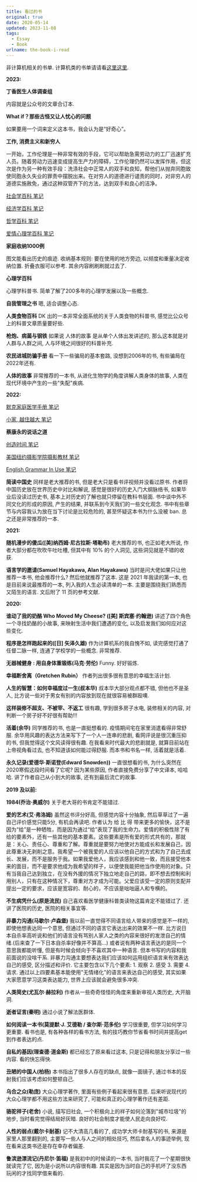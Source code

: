 ```yaml
---
title: 看过的书
original: true
date: 2020-05-14
updated: 2023-11-08
tags: 
  - Essay
  - Book
urlname: the-book-i-read
---
```

非计算机相关的书单. 计算机类的书单请请看[这里这里](/post/books-about-computer-science). 
<!--more-->

**2023:**

**丁香医生人体调查组**

内容就是公众号的文章合订本. 

**What if？那些古怪又让人忧心的问题**

如果要用一个词来定义这本书，我会认为是“好奇心”。

**工作, 消费主义和新穷人**

一开始，工作伦理是一种非常有效的手段，它可以帮助急需劳动力的工厂迅速扩充人员。随着劳动力迅速变成提高生产力的障碍，工作伦理仍然可以发挥作用，但这次是作为另一种有效手段：洗涤社会中正常人的双手和良知，帮他们从抛弃同胞致使同胞永久失业的罪责中摆脱出来。在对穷人的道德进行谴责的同时，对非穷人的道德实施赦免，通过这种双管齐下的方法，达到双手和良心的洁净。

[社会学百科 笔记](/books/the-sociology-book)

[经济学百科 笔记](/books/the-economics-book)

[哲学百科 笔记](/books/the-philosophy-book)

[爱情心理学百科 笔记](/books/the-psychology-of-attraction)

**家庭收纳1000例**

图文能看出历史的痕迹. 收纳基本规则: 要在使用的地方旁边, 以频度和重量决定收纳位置. 折叠衣服可以参考. 其余内容刷刷刷就过去了.

**心理学百科**

心理学科普书. 简单了解了200多年的心理学发展以及一些概念.

**自我管理之书**
嗯, 适合调整心态.

**人类食物百科**
DK 出的一本非常全面系统的关于人类食物的科普书, 感觉比公众号上的科普文章质量要好些.

**枪炮、病菌与钢铁**
如果说 人体的故事 是从单个人体出发讲述的, 那么这本就是对人群与人群之间, 人与环境之间很好的科普补充.

**农民进城防骗手册**
看一下一些骗局的基本套路, 没想到2006年的书, 有些骗局在2022年还有.

**人体的故事**
非常推荐的一本书, 从进化生物学的角度讲解人类身体的故事, 人类在现代环境中产生的一些"失配"疾病.

**2022:**

[默克家庭医学手册 笔记](/books/the-merck-manual-home-health-handbook)

[小家, 越住越大 笔记](/books/9787508660196)

**蔡康永的说话之道**

[创造时间 笔记](/books/make-time)

[美国纽约摄影学院摄影教材 笔记](/books/new-york-institute-of-photography)

[English Grammar In Use 笔记](/books/english-grammar-in-use)

**简读中国史**
同样是老大推荐的书, 但是老大只是看书评视频并没看过原书. 作者将中国历史放在世界历史中对比和解说, 感觉是很好的历史入门大纲脉络书, 如果毕业后没读过历史书, 基本上对历史的了解也就只停留在教科书层面. 书中谈中外不同文化的形成的原因, 产生的结果, 并联系到今天我们的一些文化观念. 书中有些章节与内容我认为放在当下讨论是比较危险的, 甚至怀疑这本书为什么没被 ban. 总之还是非常推荐的一本.

**2021:**

**随机漫步的傻瓜([美]纳西姆·尼古拉斯·塔勒布)**
老大推荐的书, 也正如老大所说, 作者大部分都在吹吹牛吐吐槽, 但其中有 10% 的个人洞见, 这些洞见就是不错的收获.

**语言学的邀请(Samuel Hayakawa, Alan Hayakawa)**
当时是问大佬如果只让他推荐一本书, 他会推荐什么? 然后他就推荐了这本. 这是 2021 年我读的第一本, 也是目前来说最推荐的一本, 列入我的人生必读清单的一本. 主要是围绕我们熟悉而又陌生的语言. 文后附了 11 页的参考文献.

**2020:** 

**谁动了我的奶酪 Who Moved My Cheese? ([美] 斯宾塞·约翰逊)**
讲述了四个角色一个寻找奶酪的小故事, 来映射生活中我们遭遇的变化, 以及启发我们如何应对这些变化. 

**程序是怎样跑起来的([日] 矢泽久雄)**
作为计算机系的我自愧不如, 读完感觉打通了任督二脉一样, 连通了学校学的一些概念. 非常推荐. 

**无器械健身 : 用自身体重锻练(马克·劳伦)**
Funny. 好好锻炼. 

**幸福断舍离（Gretchen Rubin）**
作者列出很多很有意思的幸福生活计划. 

**人生的智慧：如何幸福度过一生(叔本华)**
叔本华大部分观点都不错, 但他也不是圣人, 比方说一些对于男女有别的内容放到现在就很容易被群殴噢. 

**这样装修不超支、不被宰、不返工**
很有趣, 学到很多房子水电, 装修相关的内容, 对判断一个房子好不好很有帮助!!! 

**活着(余华)**
同学推荐的书, 也是一直挺想看的. 疫情期间宅在家里消遣看得非常舒服. 余华用风趣的表达方法来写下了一个人一连串的悲剧, 看网评说是很沉重压抑的书, 但我觉得这个文风读得很有趣. 在我看来时代最大的悲剧就是, 就算目前站在上帝视角看过去, 也不知道该如何能过得舒服. 而本书和书名一样, 活着就是活着. 

**永久记录(爱德华·斯诺登(Edward Snowden))**
一直很想看的书, 为什么突然在2020寒假这段时间看了它呢? 因为某些原因, 作者直接免费分享了中文译本, 哈哈哈. 讲了作者自己从小到大的故事, 还有到最后流亡的故事. 

**2019 及以前:**

**1984(乔治·奥威尔)**
关于老大哥的书肯定不能错过. 

**爱的艺术(艾·弗洛姆)**
虽然这书评分好高, 但感觉内容十分抽象, 然后草草过了一遍自己评价感觉只能5分, 有机会再读吧. 作者认为 给 比 得 带来更多的愉快，这不是因为“给”是一种牺牲，而是因为通过“给”表现了我的生命力。爱情的积极性除了有给的要素外，还有一些其他的基本要素。这些要素是所有爱的形式共有的，那就是：关心、责任心、尊重和了解。尊重就是要努力地使对方能成长和发展自己，因此尊重决无剥削之意。我希望一个被我爱的人应该以他自己的方式和为了自己去成长、发展，而不是服务于我。如果我爱他人，我应该感到和他一致，而且接受他本来的面目，而不是要求他成为我希望的样子，以便使我能把他当作使用的对象。只有当我自己达到独立，在没有外援的情况下独立地走自己的路，即不想去控制和利用别人，只有在这种情况下，尊重对方才成为可能。父爱应该受一定的原则支配并提出一定的要求，应该是宽容的、耐心的，不应该是咄咄逼人和专横的。

**不生病凭什么(原是流民)**
自己喜欢看医学健康科普类读物这篇肯定不能错过了. 还讲了医院的历史, 医院的相关事宜等. 

**非暴力沟通(马歇尔·卢森堡)**
我以前一直觉得不同语言给人带来的感觉是不一样的, 即使他想表达同一个意思, 但通过不同的语言它表达出来的效果不一样. 比方说日本自杀率高听说和他们的语言没有骂别人家人之类的内容来很好的发泄自己的情绪.(后来查了一下日本自杀率好像并不算高...) 或者说有两种语言表达的是同一个意思我都能听懂, 但是有时候会倾向于不喜欢其中一种语言. 但本书写的内容和我前面说的没啥干系. 非暴力沟通主要想表达我们应该如何运用组织语言来有效表达自己的感受, 区分描述和评价. 它主要包含以下几个要素: 1. 观察 2. 感受 3. 需要 4. 请求. 通过以上四要素基本能使用"无情绪化"的语言来表达自己的感受, 其实如果大家愿意学习这类表达能力, 世界上应该就会避免很多冲突. 

**人类简史(尤瓦尔·赫拉利)**
作者从一些奇奇怪怪的角度来重新审视人类历史, 大开脑洞. 

**逝者证言(秦明)**
通过小说了解法医群体. 

**如何阅读一本书(莫提默·J. 艾德勒 / 查尔斯·范多伦)**
学习很重要, 但学习如何学习更重要. 看书也是, 有各种各样的看书方法, 有的技巧教你节省看书时间并提高get到作者表达的点. 

**自私的基因(理查德·道金斯)**
都已经忘了原来看过这本, 只是记得和朋友分享过一些内容. 看的快忘得快. 

**丑陋的中国人(柏杨)**
本书指出了很多人存在的缺点, 就像一面镜子, 通过书本的反射我们应该考虑如何整顿自己. 

**乌合之众(勒庞)**
大众心理学著作, 里面有些例子看起来很有意思. 后来听说现代的大众心理学都不用这些方法来研究了, 可能和真正的心理学著作还有差距. 

**骆驼祥子(老舍)**
小说, 描写旧社会, 一个积极向上的祥子如何沦落到"城市垃圾"的地步, 当时看完觉得结局好灰暗. 良好的社会制度才能使人民走向良好哎. 

**人性的弱点(戴尔卡耐基)**
记不大清高几看的了, 成功学大师卡耐基写的书, 来源是家里人那里翻到的, 主要写一些人与人之间的相处技巧, 然后拿名人的事迹举例, 现在看来这类书还是存在幸存者偏差. 

**鲁滨逊漂流记(丹尼尔·笛福)**
是我初中的时候读的一本书, 当时我花了一个星期很快就读完了它, 因为是小说所以内容很有趣. 其实是因为当时自己的手机坏了没东西玩闲的才找同学借来看的. 
